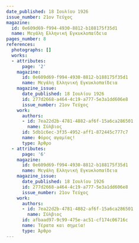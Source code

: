 ```yaml
---
date_published: 18 Ιουλίου 1926
issue_number: 21ον Τεύχος
magazine:
  id: 0e609d69-f994-4930-8812-b188175f35d1
  name: Μεγάλη Ελληνική Εγκυκλοπαίδεια
pages_number: 8
references:
  photographs: []
  works:
  - attributes:
      page: '2'
    magazine:
      id: 0e609d69-f994-4930-8812-b188175f35d1
      name: Μεγάλη Ελληνική Εγκυκλοπαίδεια
    magazine_issue:
      date_published: 18 Ιουλίου 1926
      id: 277d2668-a464-4c19-a777-5e3a1dd606e8
      issue_number: 21ον Τεύχος
    work:
      authors:
      - id: 7ea22d2b-4781-4882-af6f-15a6ca286501
        name: Σύλβιος
      id: 5db1c6ec-3f35-4952-aff1-872445c777c7
      name: Φόρος αγαμίας!
      type: Άρθρο
  - attributes:
      page: '6'
    magazine:
      id: 0e609d69-f994-4930-8812-b188175f35d1
      name: Μεγάλη Ελληνική Εγκυκλοπαίδεια
    magazine_issue:
      date_published: 18 Ιουλίου 1926
      id: 277d2668-a464-4c19-a777-5e3a1dd606e8
      issue_number: 21ον Τεύχος
    work:
      authors:
      - id: 7ea22d2b-4781-4882-af6f-15a6ca286501
        name: Σύλβιος
      id: afbaad97-9c99-475e-ac51-cf174c06716c
      name: Τέρατα και σημεία!
      type: Άρθρο
---
```

